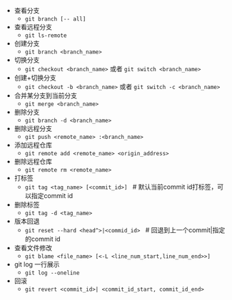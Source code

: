 
- 查看分支
  - `git branch [-- all]` 
- 查看远程分支
  - `git ls-remote`
- 创建分支
  - `git branch <branch_name>`
- 切换分支
  - `git checkout <branch_name>` 或者 `git switch <branch_name>`
- 创建+切换分支
  - `git checkout -b <branch_name>` 或者 `git switch -c <branch_name>`
- 合并某分支到当前分支
  -  `git merge <branch_name>`
- 删除分支
  - `git branch -d <branch_name>`
- 删除远程分支
  - `git push <remote_name> :<branch_name>`
- 添加远程仓库
  - `git remote add <remote_name> <origin_address>`
- 删除远程仓库
  - `git remote rm <remote_name>`
- 打标签
  - `git tag <tag_name> [<commit_id>]` &nbsp;&nbsp;# 默认当前commit id打标签，可以指定commit id
- 删除标签
  - `git tag -d <tag_name>`
- 版本回退
  - `git reset --hard <head^>|<commid_id>` &nbsp;&nbsp;# 回退到上一个commit|指定的commit id 
- 查看文件修改
  - `git blame <file_name> [<-L <line_num_start,line_num_end>>]` 
- git log 一行展示
  - `git log --oneline`
- 回滚
  - `git revert <commit_id>| <commit_id_start, commit_id_end>`

